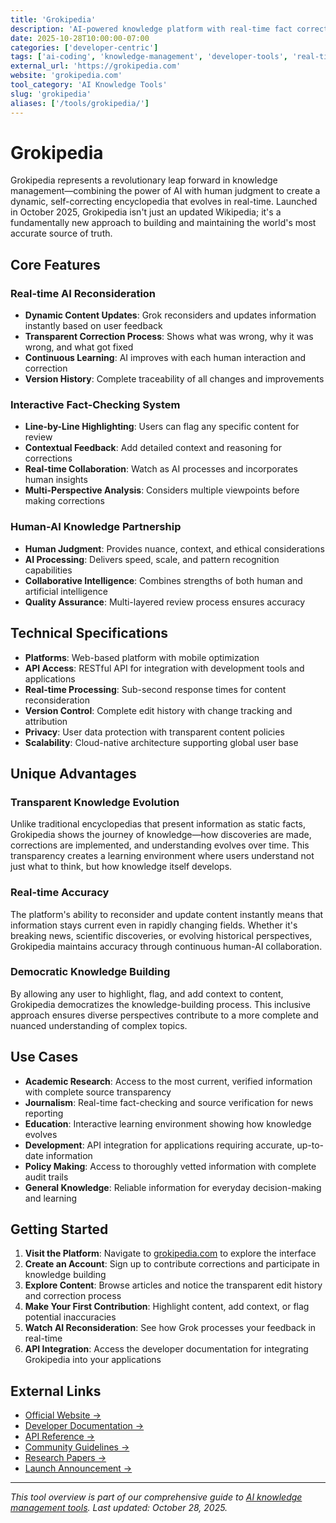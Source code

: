 ```yaml
---
title: 'Grokipedia'
description: 'AI-powered knowledge platform with real-time fact correction and human-AI collaboration for the most accurate source of truth'
date: 2025-10-28T10:00:00-07:00
categories: ['developer-centric']
tags: ['ai-coding', 'knowledge-management', 'developer-tools', 'real-time-ai', 'fact-checking']
external_url: 'https://grokipedia.com'
website: 'grokipedia.com'
tool_category: 'AI Knowledge Tools'
slug: 'grokipedia'
aliases: ['/tools/grokipedia/']
---
```


# Grokipedia

Grokipedia represents a revolutionary leap forward in knowledge management—combining the power of AI with human judgment to create a dynamic, self-correcting encyclopedia that evolves in real-time. Launched in October 2025, Grokipedia isn't just an updated Wikipedia; it's a fundamentally new approach to building and maintaining the world's most accurate source of truth.

## Core Features

### Real-time AI Reconsideration

- **Dynamic Content Updates**: Grok reconsiders and updates information instantly based on user feedback
- **Transparent Correction Process**: Shows what was wrong, why it was wrong, and what got fixed
- **Continuous Learning**: AI improves with each human interaction and correction
- **Version History**: Complete traceability of all changes and improvements

### Interactive Fact-Checking System

- **Line-by-Line Highlighting**: Users can flag any specific content for review
- **Contextual Feedback**: Add detailed context and reasoning for corrections
- **Real-time Collaboration**: Watch as AI processes and incorporates human insights
- **Multi-Perspective Analysis**: Considers multiple viewpoints before making corrections

### Human-AI Knowledge Partnership

- **Human Judgment**: Provides nuance, context, and ethical considerations
- **AI Processing**: Delivers speed, scale, and pattern recognition capabilities
- **Collaborative Intelligence**: Combines strengths of both human and artificial intelligence
- **Quality Assurance**: Multi-layered review process ensures accuracy

## Technical Specifications

- **Platforms**: Web-based platform with mobile optimization
- **API Access**: RESTful API for integration with development tools and applications
- **Real-time Processing**: Sub-second response times for content reconsideration
- **Version Control**: Complete edit history with change tracking and attribution
- **Privacy**: User data protection with transparent content policies
- **Scalability**: Cloud-native architecture supporting global user base

## Unique Advantages

### Transparent Knowledge Evolution

Unlike traditional encyclopedias that present information as static facts, Grokipedia shows the journey of knowledge—how discoveries are made, corrections are implemented, and understanding evolves over time. This transparency creates a learning environment where users understand not just what to think, but how knowledge itself develops.

### Real-time Accuracy

The platform's ability to reconsider and update content instantly means that information stays current even in rapidly changing fields. Whether it's breaking news, scientific discoveries, or evolving historical perspectives, Grokipedia maintains accuracy through continuous human-AI collaboration.

### Democratic Knowledge Building

By allowing any user to highlight, flag, and add context to content, Grokipedia democratizes the knowledge-building process. This inclusive approach ensures diverse perspectives contribute to a more complete and nuanced understanding of complex topics.

## Use Cases

- **Academic Research**: Access to the most current, verified information with complete source transparency
- **Journalism**: Real-time fact-checking and source verification for news reporting
- **Education**: Interactive learning environment showing how knowledge evolves
- **Development**: API integration for applications requiring accurate, up-to-date information
- **Policy Making**: Access to thoroughly vetted information with complete audit trails
- **General Knowledge**: Reliable information for everyday decision-making and learning

## Getting Started

1. **Visit the Platform**: Navigate to [grokipedia.com](https://grokipedia.com) to explore the interface
2. **Create an Account**: Sign up to contribute corrections and participate in knowledge building
3. **Explore Content**: Browse articles and notice the transparent edit history and correction process
4. **Make Your First Contribution**: Highlight content, add context, or flag potential inaccuracies
5. **Watch AI Reconsideration**: See how Grok processes your feedback in real-time
6. **API Integration**: Access the developer documentation for integrating Grokipedia into your applications

## External Links

- [Official Website →](https://grokipedia.com)
- [Developer Documentation →](https://docs.grokipedia.com)
- [API Reference →](https://api.grokipedia.com)
- [Community Guidelines →](https://community.grokipedia.com)
- [Research Papers →](https://research.grokipedia.com)
- [Launch Announcement →](/blog/posts/grokipedia-0-1-launch/)

---

_This tool overview is part of our comprehensive guide to [AI knowledge management tools](/blog/posts/vibe-coding-revolution/). Last updated: October 28, 2025._
